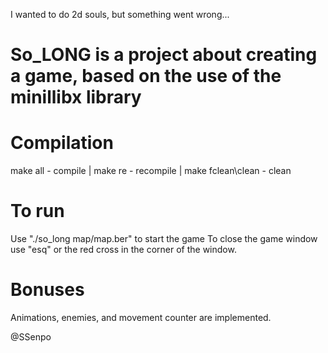 I wanted to do 2d souls, but something went wrong...

# So_LONG is a project about creating a game, based on the use of the minillibx library

# Compilation
make all  - compile | make re   - recompile | make fclean\clean - clean

# To run
Use "./so_long map/map.ber" to start the game
To close the game window use "esq" or the red cross in the corner of the window.

# Bonuses
Animations, enemies, and movement counter are implemented.

@SSenpo
